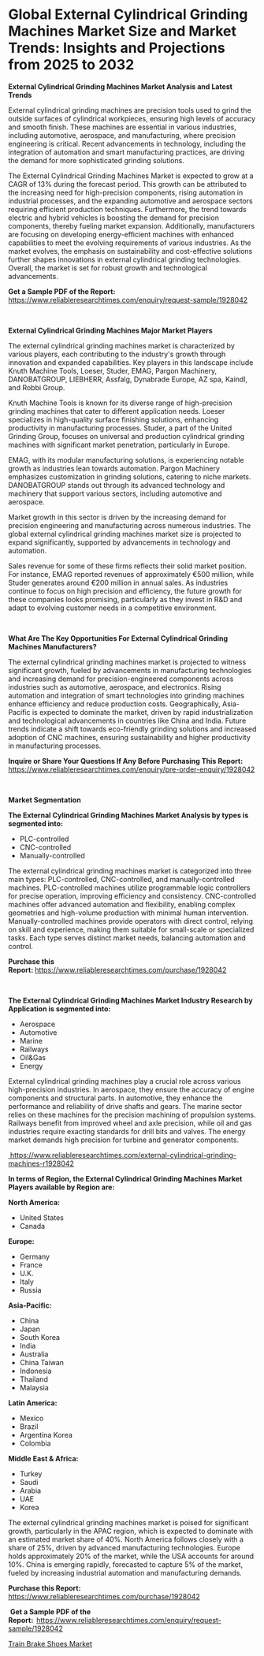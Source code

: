 <p><h1>Global External Cylindrical Grinding Machines Market Size and Market Trends: Insights and Projections from 2025 to 2032</h1></p><p><strong>External Cylindrical Grinding Machines Market Analysis and Latest Trends</strong></p>
<p><p>External cylindrical grinding machines are precision tools used to grind the outside surfaces of cylindrical workpieces, ensuring high levels of accuracy and smooth finish. These machines are essential in various industries, including automotive, aerospace, and manufacturing, where precision engineering is critical. Recent advancements in technology, including the integration of automation and smart manufacturing practices, are driving the demand for more sophisticated grinding solutions.</p><p>The External Cylindrical Grinding Machines Market is expected to grow at a CAGR of 13% during the forecast period. This growth can be attributed to the increasing need for high-precision components, rising automation in industrial processes, and the expanding automotive and aerospace sectors requiring efficient production techniques. Furthermore, the trend towards electric and hybrid vehicles is boosting the demand for precision components, thereby fueling market expansion. Additionally, manufacturers are focusing on developing energy-efficient machines with enhanced capabilities to meet the evolving requirements of various industries. As the market evolves, the emphasis on sustainability and cost-effective solutions further shapes innovations in external cylindrical grinding technologies. Overall, the market is set for robust growth and technological advancements.</p></p>
<p><strong>Get a Sample PDF of the Report:&nbsp;</strong> <a href="https://www.reliableresearchtimes.com/enquiry/request-sample/1928042?utm_campaign=1420&utm_medium=2&utm_source=Github&utm_content=ia&utm_term=15012025&utm_id=external-cylindrical-grinding-machines">https://www.reliableresearchtimes.com/enquiry/request-sample/1928042</a></p>
<p>&nbsp;</p>
<p><strong>External Cylindrical Grinding Machines Major Market Players</strong></p>
<p><p>The external cylindrical grinding machines market is characterized by various players, each contributing to the industry's growth through innovation and expanded capabilities. Key players in this landscape include Knuth Machine Tools, Loeser, Studer, EMAG, Pargon Machinery, DANOBATGROUP, LIEBHERR, Assfalg, Dynabrade Europe, AZ spa, Kaindl, and Robbi Group.</p><p>Knuth Machine Tools is known for its diverse range of high-precision grinding machines that cater to different application needs. Loeser specializes in high-quality surface finishing solutions, enhancing productivity in manufacturing processes. Studer, a part of the United Grinding Group, focuses on universal and production cylindrical grinding machines with significant market penetration, particularly in Europe.</p><p>EMAG, with its modular manufacturing solutions, is experiencing notable growth as industries lean towards automation. Pargon Machinery emphasizes customization in grinding solutions, catering to niche markets. DANOBATGROUP stands out through its advanced technology and machinery that support various sectors, including automotive and aerospace.</p><p>Market growth in this sector is driven by the increasing demand for precision engineering and manufacturing across numerous industries. The global external cylindrical grinding machines market size is projected to expand significantly, supported by advancements in technology and automation.</p><p>Sales revenue for some of these firms reflects their solid market position. For instance, EMAG reported revenues of approximately €500 million, while Studer generates around €200 million in annual sales. As industries continue to focus on high precision and efficiency, the future growth for these companies looks promising, particularly as they invest in R&D and adapt to evolving customer needs in a competitive environment.</p></p>
<p>&nbsp;</p>
<p><strong>What Are The Key Opportunities For External Cylindrical Grinding Machines Manufacturers?</strong></p>
<p><p>The external cylindrical grinding machines market is projected to witness significant growth, fueled by advancements in manufacturing technologies and increasing demand for precision-engineered components across industries such as automotive, aerospace, and electronics. Rising automation and integration of smart technologies into grinding machines enhance efficiency and reduce production costs. Geographically, Asia-Pacific is expected to dominate the market, driven by rapid industrialization and technological advancements in countries like China and India. Future trends indicate a shift towards eco-friendly grinding solutions and increased adoption of CNC machines, ensuring sustainability and higher productivity in manufacturing processes.</p></p>
<p><strong>Inquire or Share Your Questions If Any Before Purchasing This Report:</strong> <a href="https://www.reliableresearchtimes.com/enquiry/pre-order-enquiry/1928042?utm_campaign=1420&utm_medium=2&utm_source=Github&utm_content=ia&utm_term=15012025&utm_id=external-cylindrical-grinding-machines">https://www.reliableresearchtimes.com/enquiry/pre-order-enquiry/1928042</a></p>
<p>&nbsp;</p>
<p><strong>Market Segmentation</strong></p>
<p><strong>The External Cylindrical Grinding Machines Market Analysis by types is segmented into:</strong></p>
<p><ul><li>PLC-controlled</li><li>CNC-controlled</li><li>Manually-controlled</li></ul></p>
<p><p>The external cylindrical grinding machines market is categorized into three main types: PLC-controlled, CNC-controlled, and manually-controlled machines. PLC-controlled machines utilize programmable logic controllers for precise operation, improving efficiency and consistency. CNC-controlled machines offer advanced automation and flexibility, enabling complex geometries and high-volume production with minimal human intervention. Manually-controlled machines provide operators with direct control, relying on skill and experience, making them suitable for small-scale or specialized tasks. Each type serves distinct market needs, balancing automation and control.</p></p>
<p><strong>Purchase this Report:&nbsp;</strong><a href="https://www.reliableresearchtimes.com/purchase/1928042?utm_campaign=1420&utm_medium=2&utm_source=Github&utm_content=ia&utm_term=15012025&utm_id=external-cylindrical-grinding-machines">https://www.reliableresearchtimes.com/purchase/1928042</a></p>
<p>&nbsp;</p>
<p><strong>The External Cylindrical Grinding Machines Market Industry Research by Application is segmented into:</strong></p>
<p><ul><li>Aerospace</li><li>Automotive</li><li>Marine</li><li>Railways</li><li>Oil&Gas</li><li>Energy</li></ul></p>
<p><p>External cylindrical grinding machines play a crucial role across various high-precision industries. In aerospace, they ensure the accuracy of engine components and structural parts. In automotive, they enhance the performance and reliability of drive shafts and gears. The marine sector relies on these machines for the precision machining of propulsion systems. Railways benefit from improved wheel and axle precision, while oil and gas industries require exacting standards for drill bits and valves. The energy market demands high precision for turbine and generator components.</p></p>
<p><a href="https://www.reliableresearchtimes.com/external-cylindrical-grinding-machines-r1928042?utm_campaign=1420&utm_medium=2&utm_source=Github&utm_content=ia&utm_term=15012025&utm_id=external-cylindrical-grinding-machines">&nbsp;https://www.reliableresearchtimes.com/external-cylindrical-grinding-machines-r1928042</a></p>
<p><strong>In terms of Region, the External Cylindrical Grinding Machines Market Players available by Region are:</strong></p>
<p>
    <p> <strong> North America: </strong>
        <ul>
            <li>United States</li>
            <li>Canada</li>
        </ul>
        </p> 
    <p> <strong> Europe: </strong>
        <ul>
            <li>Germany</li>
            <li>France</li>
            <li>U.K.</li>
            <li>Italy</li>
            <li>Russia</li>
        </ul>
        </p> 
    <p> <strong> Asia-Pacific: </strong>
        <ul>
            <li>China</li>
            <li>Japan</li>
            <li>South Korea</li>
            <li>India</li>
            <li>Australia</li>
            <li>China Taiwan</li>
            <li>Indonesia</li>
            <li>Thailand</li>
            <li>Malaysia</li>
        </ul>
        </p> 
    <p> <strong> Latin America: </strong>
        <ul>
            <li>Mexico</li>
            <li>Brazil</li>
            <li>Argentina Korea</li>
            <li>Colombia</li>
        </ul>
        </p> 
    <p> <strong> Middle East & Africa: </strong>
        <ul>
            <li>Turkey</li>
            <li>Saudi</li>
            <li>Arabia</li>
            <li>UAE</li>
            <li>Korea</li>
        </ul>
    </p>
    </p>
<p><p>The external cylindrical grinding machines market is poised for significant growth, particularly in the APAC region, which is expected to dominate with an estimated market share of 40%. North America follows closely with a share of 25%, driven by advanced manufacturing technologies. Europe holds approximately 20% of the market, while the USA accounts for around 10%. China is emerging rapidly, forecasted to capture 5% of the market, fueled by increasing industrial automation and manufacturing demands.</p></p>
<p><strong>Purchase this Report: </strong><a href="https://www.reliableresearchtimes.com/purchase/1928042?utm_campaign=1420&utm_medium=2&utm_source=Github&utm_content=ia&utm_term=15012025&utm_id=external-cylindrical-grinding-machines">https://www.reliableresearchtimes.com/purchase/1928042</a></p>
<p>&nbsp;<strong>Get a Sample PDF of the Report:&nbsp;&nbsp;</strong><a href="https://www.reliableresearchtimes.com/enquiry/request-sample/1928042?utm_campaign=1420&utm_medium=2&utm_source=Github&utm_content=ia&utm_term=15012025&utm_id=external-cylindrical-grinding-machines">https://www.reliableresearchtimes.com/enquiry/request-sample/1928042</a></p>
<p><strong></strong></p>
<p><p><a href="https://github.com/yoshih12/Market-Research-Report-List-4/blob/main/train-brake-shoes-market.md?utm_campaign=1420&utm_medium=2&utm_source=Github&utm_content=ia&utm_term=15012025&utm_id=external-cylindrical-grinding-machines">Train Brake Shoes Market</a></p></p>